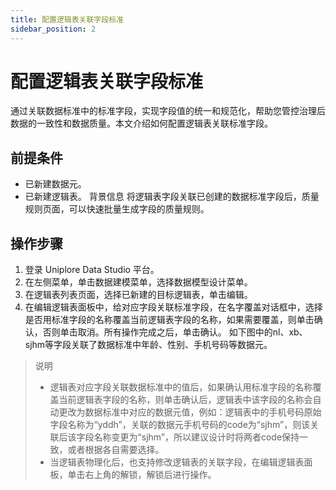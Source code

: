 ```yaml
---
title: 配置逻辑表关联字段标准
sidebar_position: 2
---
```


# 配置逻辑表关联字段标准
通过关联数据标准中的标准字段，实现字段值的统一和规范化，帮助您管控治理后数据的一致性和数据质量。本文介绍如何配置逻辑表关联标准字段。

## 前提条件
- 已新建数据元。
- 已新建逻辑表。
背景信息
将逻辑表字段关联已创建的数据标准字段后，质量规则页面，可以快速批量生成字段的质量规则。

## 操作步骤
1. 登录 Uniplore Data Studio 平台。
2. 在左侧菜单，单击数据建模菜单，选择数据模型设计菜单。
3. 在逻辑表列表页面，选择已新建的目标逻辑表，单击编辑。
4. 在编辑逻辑表面板中，给对应字段关联标准字段，在名字覆盖对话框中，选择是否用标准字段的名称覆盖当前逻辑表字段的名称，如果需要覆盖，则单击确认，否则单击取消。所有操作完成之后，单击确认。
如下图中的nl、xb、sjhm等字段关联了数据标准中年龄、性别、手机号码等数据元。

>说明
>- 逻辑表对应字段关联数据标准中的值后，如果确认用标准字段的名称覆盖当前逻辑表字段的名称，则单击确认后，逻辑表中该字段的名称会自动更改为数据标准中对应的数据元值，例如：逻辑表中的手机号码原始字段名称为“yddh”，关联的数据元手机号码的code为“sjhm”，则该关联后该字段名称变更为“sjhm”，所以建议设计时将两者code保持一致，或者根据各自需要选择。
>- 当逻辑表物理化后，也支持修改逻辑表的关联字段，在编辑逻辑表面板，单击右上角的解锁，解锁后进行操作。